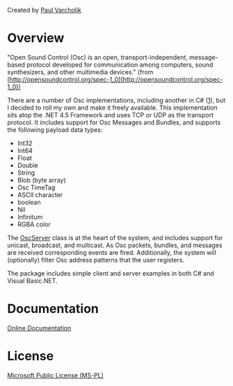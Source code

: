 Created by [Paul Varcholik](http://www.bespokesoftware.org/)

# Overview

"Open Sound Control (Osc) is an open, transport-independent, message-based protocol developed for communication among computers, sound synthesizers, and other multimedia devices." (from [http://opensoundcontrol.org/spec-1_0](http://opensoundcontrol.org/spec-1_0))

There are a number of Osc implementations, including another in C# ([1](http://opensoundcontrol.org/implementation/osc-net-v1-2)), but I decided to roll my own and make it freely available. This implementation sits atop the .NET 4.5 Framework and uses TCP or UDP as the transport protocol. It includes support for Osc Messages and Bundles, and supports the following payload data types:

* Int32
* Int64
* Float
* Double
* String
* Blob (byte array)
* Osc TimeTag
* ASCII character
* boolean
* Nil
* Infinitum
* RGBA color

The [OscServer](http://www.bespokesoftware.org/OSC/2.0/doc/html/c2be67f6-fc7a-4621-70aa-4045be8a977d.htm) class is at the heart of the system, and includes support for unicast, broadcast, and multicast. As Osc packets, bundles, and messages are received corresponding events are fired. Additionally, the system will (optionally) filter Osc address patterns that the user registers.

The package includes simple client and server examples in both C# and Visual Basic.NET.

# Documentation

[Online Documentation](http://www.bespokesoftware.org/OSC/2.0/doc)

# License

[Microsoft Public License (MS-PL)](http://www.opensource.org/licenses/ms-pl.html)
